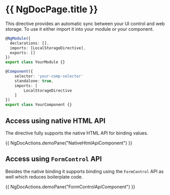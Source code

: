 # {{ NgDocPage.title }}

This directive provides an automatic sync between your UI control and web storage. To use it either import it into your module or your component.

```typescript name="Module driven app" group="import"
@NgModule({
  declarations: [],
  imports: [LocalStorageDirective],
  exports: []
})
export class YourModule {}
```

```typescript name="Standalone API" group="import"
@Component({
    selector: 'your-comp-selector'
    standalone: true,
    imports: [
        LocalStorageDirective
    ]
})
export class YourComponent {}
```

## Access using native HTML API

The directive fully supports the native HTML API for binding values.

{{ NgDocActions.demoPane("NativeHtmlApiComponent") }}

## Access using `FormControl` API

Besides the native binding it supports binding using the `FormControl` API as well which reduces boilerplate code.

{{ NgDocActions.demoPane("FormControlApiComponent") }}
